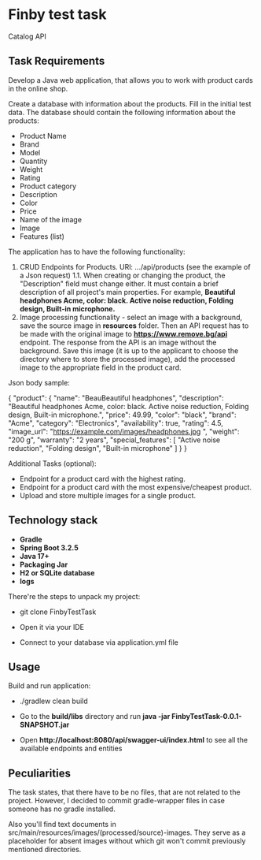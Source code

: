 # Finby test task

Catalog API 

## Task Requirements

Develop a Java web application, that allows you to work with product cards in the online shop.

Create a database with information about the products. Fill in the initial test data. The database should contain the following information about the products:

* Product Name
* Brand
* Model
* Quantity
* Weight
* Rating
* Product category
* Description
* Color
* Price
* Name of the image
* Image
* Features (list)

The application has to have the following functionality:
1. CRUD Endpoints for Products. URl: .../api/products (see the example of a Json request)
1.1. When creating or changing the product, the "Description" field must change either. It must contain a brief description of all project's main properties. For example, **Beautiful headphones Acme, color: black. Active noise reduction, Folding design, Built-in microphone.**
2. Image processing functionality - select an image with a background, save the source image in **resources** folder. Then an API request has to be made with the original image to **https://www.remove.bg/api** endpoint. The response from the API is an image without the background. Save this image (it is up to the applicant to choose the directory where to store the processed image), add the processed image to the appropriate field in the product card.

Json body sample:

{
"product": {
"name": "BeauBeautiful headphones",
"description": "Beautiful headphones Acme, color: black. Active noise reduction, Folding design, Built-in microphone.",
"price": 49.99,
"color": "black",
"brand": "Acme",
"category": "Electronics",
"availability": true,
"rating": 4.5,
"image_url": "https://example.com/images/headphones.jpg ",
"weight": "200 g",
"warranty": "2 years",
 "special_features": [
"Active noise reduction",
"Folding design",
"Built-in microphone"
]
}
}

Additional Tasks (optional):
* Endpoint for a product card with the highest rating.
* Endpoint for a product card with the most expensive/cheapest product.		
* Upload and store multiple images for a single product.

## Technology stack

* **Gradle**
* **Spring Boot 3.2.5**
* **Java 17+**
* **Packaging Jar**
* **H2 or SQLite database**
* **logs**

There're the steps to unpack my project: 

* git clone FinbyTestTask

* Open it via your IDE

* Connect to your database via application.yml file

## Usage

Build and run application:

* ./gradlew clean build

* Go to the **build/libs**  directory and run **java -jar FinbyTestTask-0.0.1-SNAPSHOT.jar**

* Open **http://localhost:8080/api/swagger-ui/index.html** to see all the available endpoints and entities

## Peculiarities

The task states, that there have to be no files, that are not related to the project. However, I decided to commit gradle-wrapper files in case someone has no gradle installed. 

Also you'll find text documents in src/main/resources/images/(processed/source)-images. They serve as a placeholder for absent images without which git won't commit previously mentioned directories.
